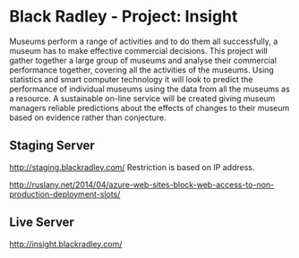 Black Radley - Project: Insight
===============================

Museums perform a range of activities and to do them all successfully, a museum has to make effective commercial decisions. 
This project will gather together a large group of museums and analyse their commercial performance together, 
covering all the activities of the museums. 
Using statistics and smart computer technology it will look to predict the performance of individual museums using the data from all the museums as a resource. 
A sustainable on-line service will be created giving museum managers reliable predictions about the effects of changes to their museum based on evidence rather than conjecture.

Staging Server
--------------
http://staging.blackradley.com/
Restriction is based on IP address.

http://ruslany.net/2014/04/azure-web-sites-block-web-access-to-non-production-deployment-slots/

Live Server
-----------
http://insight.blackradley.com/

